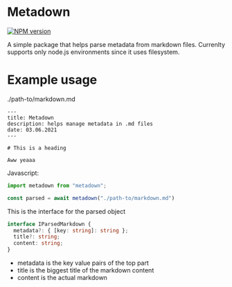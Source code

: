 Metadown
========
[![NPM version](https://badgen.net/npm/v/metadown)](https://www.npmjs.com/package/metadown)

A simple package that helps parse metadata from markdown files.
Currenlty supports only node.js environments since it uses filesystem.

# Example usage

./path-to/markdown.md
```
---
title: Metadown
description: helps manage metadata in .md files
date: 03.06.2021
---

# This is a heading

Aww yeaaa

```

Javascript:
```javascript
import metadown from "metadown";

const parsed = await metadown("./path-to/markdown.md")
```

This is the interface for the parsed object
```typescript
interface IParsedMarkdown {
  metadata?: { [key: string]: string };
  title?: string;
  content: string;
}
```
- metadata is the key value pairs of the top part
- title is the biggest title of the markdown content
- content is the actual markdown
